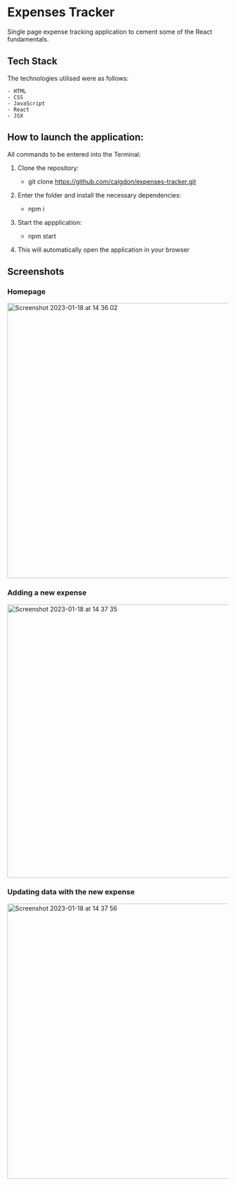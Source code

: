 # Expenses Tracker

Single page expense tracking application to cement some of the React fundamentals.

## Tech Stack

The technologies utilised were as follows:

    - HTML
    - CSS
    - JavaScript
    - React
    - JSX
    
## How to launch the application:

All commands to be entered into the Terminal:

1. Clone the repository:

    - git clone https://github.com/calgdon/expenses-tracker.git 
    
2. Enter the folder and install the necessary dependencies:

    - npm i
    
3. Start the  appplication:

    - npm start
    
4. This will automatically open the application in your browser

## Screenshots

### Homepage
<img width="626" alt="Screenshot 2023-01-18 at 14 36 02" src="https://user-images.githubusercontent.com/108418393/213199910-12c70ab1-95f5-4dbf-b994-0797722cc2e8.png">

### Adding a new expense
<img width="622" alt="Screenshot 2023-01-18 at 14 37 35" src="https://user-images.githubusercontent.com/108418393/213200047-0e48d97c-fd52-4254-9090-01910ee2f5e9.png">

### Updating data with the new expense 
<img width="626" alt="Screenshot 2023-01-18 at 14 37 56" src="https://user-images.githubusercontent.com/108418393/213200064-527ac4ed-f049-41c5-96b6-029c489097ee.png">
